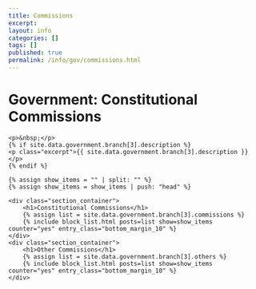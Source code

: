 ```yaml
---
title: Commissions
excerpt: 
layout: info
categories: []
tags: []
published: true
permalink: /info/gov/commissions.html
---
```


<div class="section_container_wrapper section_container_wrapper_border">
    <h1>Government: Constitutional Commissions</h1>
    
    <p>&nbsp;</p>
    {% if site.data.government.branch[3].description %}
    <p class="excerpt">{{ site.data.government.branch[3].description }}</p>
    {% endif %}
    
    {% assign show_items = "" | split: "" %}
    {% assign show_items = show_items | push: "head" %}
    
    <div class="section_container">
        <h1>Constitutional Commissions</h1>
        {% assign list = site.data.government.branch[3].commissions %}
        {% include block_list.html posts=list show=show_items counter="yes" entry_class="bottom_margin_10" %}
    </div>
    <div class="section_container">
        <h1>Other Commissions</h1>
        {% assign list = site.data.government.branch[3].others %}
        {% include block_list.html posts=list show=show_items counter="yes" entry_class="bottom_margin_10" %}
    </div>
</div>
